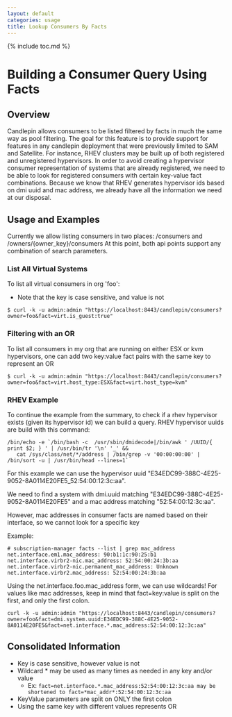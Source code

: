 ```yaml
---
layout: default
categories: usage
title: Lookup Consumers By Facts
---
```

{% include toc.md %}

# Building a Consumer Query Using Facts

## Overview
Candlepin allows consumers to be listed filtered by facts in much the same way as pool filtering.
The goal for this feature is to provide support for features in any candlepin deployment that were previously limited to SAM and Satellite.
For instance, RHEV clusters may be built up of both registered and unregistered hypervisors.
In order to avoid creating a hypervisor consumer representation of systems that are already registered, we need to be able to look for registered consumers with certain key-value fact combinations.
Because we know that RHEV generates hypervisor ids based on dmi uuid and mac address, we already have all the information we need at our disposal.

## Usage and Examples
Currently we allow listing consumers in two places:
/consumers
and
/owners/{owner_key}/consumers
At this point, both api points support any combination of search parameters.

### List All Virtual Systems
To list all virtual consumers in org 'foo':

* Note that the key is case sensitive, and value is not

```console
$ curl -k -u admin:admin "https://localhost:8443/candlepin/consumers?owner=foo&fact=virt.is_guest:true"
```

### Filtering with an OR
To list all consumers in my org that are running on either ESX or kvm hypervisors, one can add two key:value fact pairs with the same key to represent an OR 

```console
$ curl -k -u admin:admin "https://localhost:8443/candlepin/consumers?owner=foo&fact=virt.host_type:ESX&fact=virt.host_type=kvm"
```

### RHEV Example
To continue the example from the summary, to check if a rhev hypervisor exists (given its hypervisor id) we can build a query.
RHEV hypervisor uuids are build with this command:

```console
/bin/echo -e `/bin/bash -c  /usr/sbin/dmidecode|/bin/awk ' /UUID/{ print $2; } ' | /usr/bin/tr '\n' '_' && 
   cat /sys/class/net/*/address | /bin/grep -v '00:00:00:00' | /bin/sort -u | /usr/bin/head --lines=1`
```

For this example we can use the hypervisor uuid "E34EDC99-388C-4E25-9052-8A0114E20FE5_52:54:00:12:3c:aa".

We need to find a system with dmi.uuid matching "E34EDC99-388C-4E25-9052-8A0114E20FE5" and a mac address matching "52:54:00:12:3c:aa".

However, mac addresses in consumer facts are named based on their interface, so we cannot look for a specific key

Example:

```console
# subscription-manager facts --list | grep mac_address
net.interface.em1.mac_address: 90:b1:1c:90:25:b1
net.interface.virbr2-nic.mac_address: 52:54:00:24:3b:aa
net.interface.virbr2-nic.permanent_mac_address: Unknown
net.interface.virbr2.mac_address: 52:54:00:24:3b:aa
```

Using the net.interface.foo.mac_address form, we can use wildcards!
For values like mac addresses, keep in mind that fact=key:value is split on the first, and only the first colon.

```console
curl -k -u admin:admin "https://localhost:8443/candlepin/consumers?owner=foo&fact=dmi.system.uuid:E34EDC99-388C-4E25-9052-8A0114E20FE5&fact=net.interface.*.mac_address:52:54:00:12:3c:aa"
```

## Consolidated Information

* Key is case sensitive, however value is not
* Wildcard \* may be used as many times as needed in any key and/or value
  * Ex: ```fact=net.interface.*.mac_address:52:54:00:12:3c:aa may be shortened to fact=*mac_addr*:52:54:00:12:3c:aa```
* KeyValue parameters are split on ONLY the first colon
* Using the same key with different values represents OR
